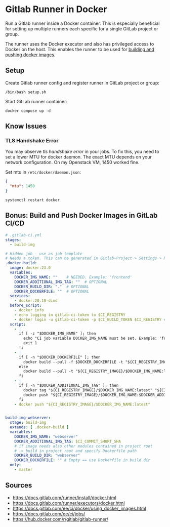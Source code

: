 # Gitlab Runner in Docker

Run a Gitlab runner inside a Docker container. 
This is especially beneficial for setting up multiple runners each specific for a single GitLab project or group.

The runner uses the Docker executor and also has privileged access to Docker on the host.
This enables the runner to be used for [building and pushing docker images](#bonus-build-and-push-docker-images-in-gitlab-cicd).

## Setup 

Create Gitlab runner config and register runner in GitLab project or group:
```shell
/bin/bash setup.sh
```

Start GitLab runner container:
```shell
docker compose up -d
```

## Know Issues

### TLS Handshake Error
You may observe *tls handshake error* in your jobs. 
To fix this, you need to set a lower MTU for docker daemon.
The exact MTU depends on your network configuration.
On my Openstack VM, 1450 worked fine.

Set mtu in `/etc/docker/daemon.json`:
```json
{
  "mtu": 1450
}
```
```shell
systemctl restart docker 
```

## Bonus: Build and Push Docker Images in GitLab CI/CD

```yaml
# .gitlab-ci.yml
stages:
  - build-img

# Hidden job - use as job template
# Needs a token. This can be generated in Gitlab-Project > Settings > Repository > Deploy tokens | At least scope write_registry is needed)
.docker-build:
  image: docker:23.0
  variables:
    DOCKER_IMG_NAME: ""    # NEEDED. Example: 'frontend'
    DOCKER_ADDITIONAL_IMG_TAG: ""  # OPTIONAL
    DOCKER_BUILD_DIR: "."  # OPTIONAL
    DOCKER_DOCKERFILE: ""  # OPTIONAL
  services:
    - docker:20.10-dind
  before_script:
    - docker info
    - echo logging in gitlab-ci-token to $CI_REGISTRY
    - docker login -u gitlab-ci-token -p $CI_BUILD_TOKEN $CI_REGISTRY # check gitlab runner config if not working
  script:
    - |
      if [ -z "$DOCKER_IMG_NAME" ]; then
        echo "CI job variable DOCKER_IMG_NAME must be set. Example: 'frontend'" >&2 # print to stderr
        exit 1
      fi
    - |
      if [ -n "$DOCKER_DOCKERFILE" ]; then
        docker build --pull -f $DOCKER_DOCKERFILE -t "${CI_REGISTRY_IMAGE}/$DOCKER_IMG_NAME:latest" "$DOCKER_BUILD_DIR"
      else
        docker build --pull -t "${CI_REGISTRY_IMAGE}/$DOCKER_IMG_NAME:latest" "$DOCKER_BUILD_DIR"
      fi
    - |
      if [ -n "$DOCKER_ADDITIONAL_IMG_TAG" ]; then
        docker tag "${CI_REGISTRY_IMAGE}/$DOCKER_IMG_NAME:latest" "${CI_REGISTRY_IMAGE}/$DOCKER_IMG_NAME:$DOCKER_ADDITIONAL_IMG_TAG"
        docker push "${CI_REGISTRY_IMAGE}/$DOCKER_IMG_NAME:$DOCKER_ADDITIONAL_IMG_TAG"
      fi
    - docker push "${CI_REGISTRY_IMAGE}/$DOCKER_IMG_NAME:latest"


build-img-webserver:
  stage: build-img
  extends: [ .docker-build ]
  variables:
    DOCKER_IMG_NAME: "webserver"
    DOCKER_ADDITIONAL_IMG_TAG: $CI_COMMIT_SHORT_SHA
    # if image needs also other modules contained in project root
    # -> build in project root and specify Dockerfile path
    DOCKER_BUILD_DIR: "webserver"
    DOCKER_DOCKERFILE: "" # Empty == use Dockerfile in build dir
  only:
    - master
```

## Sources
- https://docs.gitlab.com/runner/install/docker.html
- https://docs.gitlab.com/runner/executors/docker.html
- https://docs.gitlab.com/ee/ci/docker/using_docker_images.html
- https://docs.gitlab.com/ee/ci/jobs/
- https://hub.docker.com/r/gitlab/gitlab-runner/